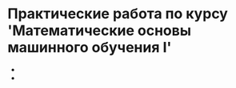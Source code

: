 # Практические работа по курсу 'Математические основы машинного обучения I'

* [Практическая работа 1]:(https://github.com/svwk/ml_1sem/tree/master/unit1)
* [Практическая работа 2]:(https://github.com/svwk/ml_1sem/tree/master/unit3)
